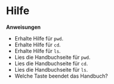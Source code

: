 # Hilfe

**Anweisungen**
* Erhalte Hilfe für `pwd`.
* Erhalte Hilfe für `cd`.
* Erhalte Hilfe für `ls`.
* Lies die Handbuchseite für `pwd`.
* Lies die Handbuchseite für `cd`.
* Lies die Handbuchseite für `ls`.
* Welche Taste beendet das Handbuch? 
